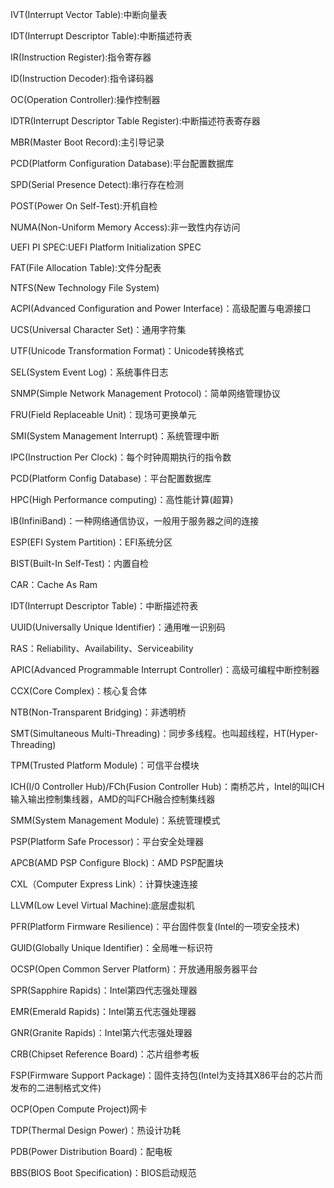 IVT(Interrupt Vector Table):中断向量表

IDT(Interrupt Descriptor Table):中断描述符表

IR(Instruction Register):指令寄存器

ID(Instruction Decoder):指令译码器

OC(Operation Controller):操作控制器

IDTR(Interrupt Descriptor Table Register):中断描述符表寄存器

MBR(Master Boot Record):主引导记录

PCD(Platform Configuration Database):平台配置数据库

SPD(Serial Presence Detect):串行存在检测

POST(Power On Self-Test):开机自检

NUMA(Non-Uniform Memory Access):非一致性内存访问

UEFI PI SPEC:UEFI  Platform Initialization SPEC

FAT(File Allocation Table):文件分配表

NTFS(New Technology File System)

ACPI(Advanced Configuration and Power Interface)：高级配置与电源接口

UCS(Universal Character Set)：通用字符集

UTF(Unicode Transformation Format)：Unicode转换格式

SEL(System Event Log)：系统事件日志

SNMP(Simple Network Management Protocol)：简单网络管理协议

FRU(Field Replaceable Unit)：现场可更换单元

SMI(System Management Interrupt)：系统管理中断

IPC(Instruction Per Clock)：每个时钟周期执行的指令数

PCD(Platform Config Database)：平台配置数据库

HPC(High Performance computing)：高性能计算(超算)

IB(InfiniBand)：一种网络通信协议，一般用于服务器之间的连接

ESP(EFI System Partition)：EFI系统分区

BIST(Built-In Self-Test)：内置自检

CAR：Cache As Ram

IDT(Interrupt Descriptor Table)：中断描述符表

UUID(Universally Unique Identifier)：通用唯一识别码

RAS：Reliability、Availability、Serviceability

APIC(Advanced Programmable Interrupt Controller)：高级可编程中断控制器

CCX(Core Complex)：核心复合体

NTB(Non-Transparent Bridging)：非透明桥

SMT(Simultaneous Multi-Threading)：同步多线程。也叫超线程，HT(Hyper-Threading)

TPM(Trusted Platform Module)：可信平台模块

ICH(I/0 Controller Hub)/FCh(Fusion Controller Hub)：南桥芯片，Intel的叫ICH输入输出控制集线器，AMD的叫FCH融合控制集线器

SMM(System Management Module)：系统管理模式

PSP(Platform Safe Processor)：平台安全处理器

APCB(AMD PSP Configure Block)：AMD PSP配置块

CXL（Computer Express Link）：计算快速连接

LLVM(Low Level Virtual Machine):底层虚拟机

PFR(Platform Firmware Resilience)：平台固件恢复(Intel的一项安全技术)

GUID(Globally Unique Identifier)：全局唯一标识符

OCSP(Open Common Server Platform)：开放通用服务器平台

SPR(Sapphire Rapids)：Intel第四代志强处理器

EMR(Emerald Rapids)：Intel第五代志强处理器

GNR(Granite Rapids)：Intel第六代志强处理器

CRB(Chipset Reference Board)：芯片组参考板

FSP(Firmware Support Package)：固件支持包(Intel为支持其X86平台的芯片而发布的二进制格式文件)

OCP(Open Compute Project)网卡

TDP(Thermal Design Power)：热设计功耗

PDB(Power Distribution Board)：配电板

BBS(BIOS Boot Specification)：BIOS启动规范